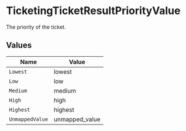 # TicketingTicketResultPriorityValue

The priority of the ticket.


## Values

| Name            | Value           |
| --------------- | --------------- |
| `Lowest`        | lowest          |
| `Low`           | low             |
| `Medium`        | medium          |
| `High`          | high            |
| `Highest`       | highest         |
| `UnmappedValue` | unmapped_value  |